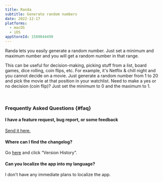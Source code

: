 ```yaml
---
title: Randa
subtitle: Generate random numbers
date: 2022-12-17
platforms:
  - macOS
  - iOS
appStoreId: 1589044499
---
```


Randa lets you easily generate a random number. Just set a minimum and maximum number and you will get a random number in that range.

This can be useful for decision-making, picking stuff from a list, board games, dice rolling, coin flips, etc. For example, it's Netflix & chill night and you cannot decide on a movie. Just generate a random number from 1 to 20 and pick the movie at that position in your watchlist. Need to make a yes or no decision (coin flip)? Just set the minimum to 0 and the maximum to 1.

<br>

### Frequently Asked Questions {#faq}

#### I have a feature request, bug report, or some feedback

[Send it here.](https://sindresorhus.com/feedback?product=Randa&referrer=Website-FAQ)

#### Where can I find the changelog?

Go [here](https://apps.apple.com/app/id1589044499) and click “Version History”.

#### Can you localize the app into my language?

I don't have any immediate plans to localize the app.
